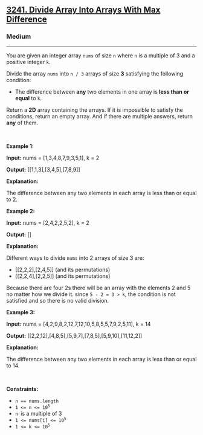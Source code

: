 <h2><a href="https://leetcode.com/problems/divide-array-into-arrays-with-max-difference">3241. Divide Array Into Arrays With Max Difference</a></h2><h3>Medium</h3><hr><p>You are given an integer array <code>nums</code> of size <code>n</code> where <code>n</code> is a multiple of 3 and a positive integer <code>k</code>.</p>

<p>Divide the array <code>nums</code> into <code>n / 3</code> arrays of size <strong>3</strong> satisfying the following condition:</p>

<ul>
	<li>The difference between <strong>any</strong> two elements in one array is <strong>less than or equal</strong> to <code>k</code>.</li>
</ul>

<p>Return a <strong>2D</strong> array containing the arrays. If it is impossible to satisfy the conditions, return an empty array. And if there are multiple answers, return <strong>any</strong> of them.</p>

<p>&nbsp;</p>
<p><strong class="example">Example 1:</strong></p>

<div class="example-block">
<p><strong>Input:</strong> <span class="example-io">nums = [1,3,4,8,7,9,3,5,1], k = 2</span></p>

<p><strong>Output:</strong> <span class="example-io">[[1,1,3],[3,4,5],[7,8,9]]</span></p>

<p><strong>Explanation:</strong></p>

<p>The difference between any two elements in each array is less than or equal to 2.</p>
</div>

<p><strong class="example">Example 2:</strong></p>

<div class="example-block">
<p><strong>Input:</strong> <span class="example-io">nums = [2,4,2,2,5,2], k = 2</span></p>

<p><strong>Output:</strong> <span class="example-io">[]</span></p>

<p><strong>Explanation:</strong></p>

<p>Different ways to divide <code>nums</code> into 2 arrays of size 3 are:</p>

<ul>
	<li>[[2,2,2],[2,4,5]] (and its permutations)</li>
	<li>[[2,2,4],[2,2,5]] (and its permutations)</li>
</ul>

<p>Because there are four 2s there will be an array with the elements 2 and 5 no matter how we divide it. since <code>5 - 2 = 3 &gt; k</code>, the condition is not satisfied and so there is no valid division.</p>
</div>

<p><strong class="example">Example 3:</strong></p>

<div class="example-block">
<p><strong>Input:</strong> <span class="example-io">nums = [4,2,9,8,2,12,7,12,10,5,8,5,5,7,9,2,5,11], k = 14</span></p>

<p><strong>Output:</strong> <span class="example-io">[[2,2,12],[4,8,5],[5,9,7],[7,8,5],[5,9,10],[11,12,2]]</span></p>

<p><strong>Explanation:</strong></p>

<p>The difference between any two elements in each array is less than or equal to 14.</p>
</div>

<p>&nbsp;</p>
<p><strong>Constraints:</strong></p>

<ul>
	<li><code>n == nums.length</code></li>
	<li><code>1 &lt;= n &lt;= 10<sup>5</sup></code></li>
	<li><code>n </code>is a multiple of 3</li>
	<li><code>1 &lt;= nums[i] &lt;= 10<sup>5</sup></code></li>
	<li><code>1 &lt;= k &lt;= 10<sup>5</sup></code></li>
</ul>
